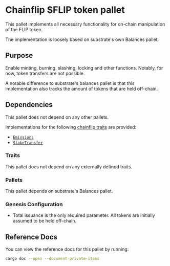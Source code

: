 # Chainflip $FLIP token pallet

This pallet implements all necessary functionality for on-chain manipulation of the FLIP token.

The implementation is loosely based on substrate's own Balances pallet. 

## Purpose

Enable minting, burning, slashing, locking and other functions. Notably, for now, token transfers are not possible.

A notable difference to substrate's balances pallet is that this implementation also tracks the amount of tokens that are held
off-chain. 

## Dependencies

This pallet does not depend on any other pallets.

Implementations for the following [chainflip traits](../traits) are provided:

- [`Emissions`](../traits)
- [`StakeTransfer`](../traits)

### Traits

This pallet does not depend on any externally defined traits.



### Pallets

This pallet depends on substrate's Balances pallet.

### Genesis Configuration

- Total issuance is the only required parameter. All tokens are initially assumed to be held off-chain.

## Reference Docs

You can view the reference docs for this pallet by running:

```sh
cargo doc --open --document-private-items
```
